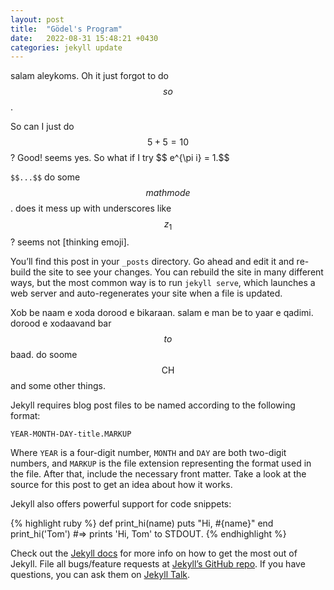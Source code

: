 ```yaml
---
layout: post
title:  "Gödel's Program"
date:   2022-08-31 15:48:21 +0430
categories: jekyll update
---
```

salam aleykoms. Oh it just forgot to do $$so$$.

So can I just do $$ 5+5 = 10$$? Good! seems yes. So what if I try \$$ e^{\pi i} = 1.$$

`$$...$$` do some $$mathmode$$. does it mess up with underscores like $$z_1$$? seems not \[thinking emoji\].

You’ll find this post in your `_posts` directory. Go ahead and edit it and re-build the site to see your changes. You can rebuild the site in many different ways, but the most common way is to run `jekyll serve`, which launches a web server and auto-regenerates your site when a file is updated.

Xob be naam e xoda dorood e bikaraan. salam e man be to yaar e qadimi. dorood e xodaavand bar $$to$$ baad. do soome $$ \mathsf{CH}$$ and some other things.

Jekyll requires blog post files to be named according to the following format:

`YEAR-MONTH-DAY-title.MARKUP`

Where `YEAR` is a four-digit number, `MONTH` and `DAY` are both two-digit numbers, and `MARKUP` is the file extension representing the format used in the file. After that, include the necessary front matter. Take a look at the source for this post to get an idea about how it works.

Jekyll also offers powerful support for code snippets:

{% highlight ruby %}
def print_hi(name)
  puts "Hi, #{name}"
end
print_hi('Tom')
#=> prints 'Hi, Tom' to STDOUT.
{% endhighlight %}

Check out the [Jekyll docs][jekyll-docs] for more info on how to get the most out of Jekyll. File all bugs/feature requests at [Jekyll’s GitHub repo][jekyll-gh]. If you have questions, you can ask them on [Jekyll Talk][jekyll-talk].

[jekyll-docs]: https://jekyllrb.com/docs/home
[jekyll-gh]:   https://github.com/jekyll/jekyll
[jekyll-talk]: https://talk.jekyllrb.com/
